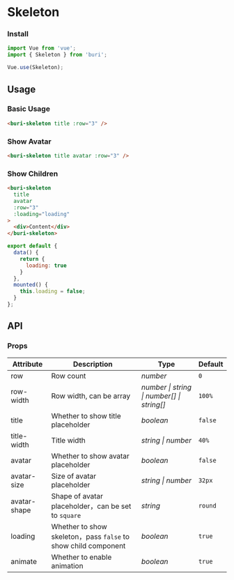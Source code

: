 # Skeleton

### Install

``` javascript
import Vue from 'vue';
import { Skeleton } from 'buri';

Vue.use(Skeleton);
```

## Usage

### Basic Usage

```html
<buri-skeleton title :row="3" />
```

### Show Avatar

```html
<buri-skeleton title avatar :row="3" />
```

### Show Children

```html
<buri-skeleton
  title
  avatar
  :row="3"
  :loading="loading"
>
  <div>Content</div>
</buri-skeleton>
```

```js
export default {
  data() {
    return {
      loading: true
    }
  },
  mounted() {
    this.loading = false;
  }
};
```

## API

### Props

| Attribute | Description | Type | Default |
|------|------|------|------|
| row | Row count | *number* | `0` |
| row-width | Row width, can be array | *number \| string \| number[] \| string[]* | `100%` |
| title | Whether to show title placeholder | *boolean* | `false` |
| title-width | Title width | *string \| number* | `40%` |
| avatar | Whether to show avatar placeholder | *boolean* | `false` |
| avatar-size | Size of avatar placeholder | *string \| number* | `32px` |
| avatar-shape | Shape of avatar placeholder，can be set to `square` | *string* | `round` |
| loading | Whether to show skeleton，pass `false` to show child component | *boolean* | `true` |
| animate | Whether to enable animation | *boolean* | `true` |
